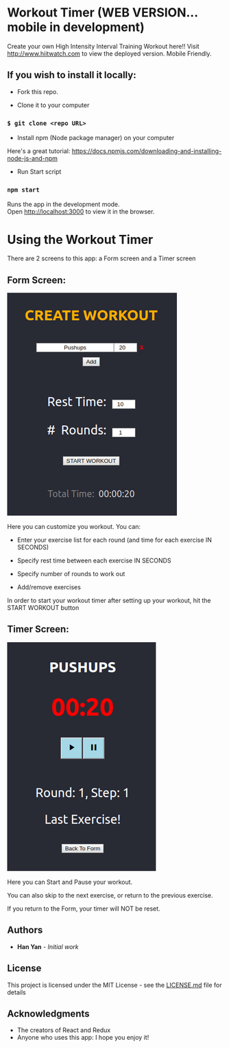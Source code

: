 # Workout Timer (WEB VERSION... mobile in development)

Create your own High Intensity Interval Training Workout here!!  Visit http://www.hiitwatch.com to view the deployed version.  Mobile Friendly.

## If you wish to install it locally:

* Fork this repo.

* Clone it to your computer

### `$ git clone <repo URL>`

* Install npm (Node package manager) on your computer

Here's a great tutorial: https://docs.npmjs.com/downloading-and-installing-node-js-and-npm

* Run Start script

### `npm start`

Runs the app in the development mode.<br>
Open [http://localhost:3000](http://localhost:3000) to view it in the browser.


# Using the Workout Timer

There are 2 screens to this app:  a Form screen and a Timer screen

## Form Screen:

![Form Screen](/WebVersion/src/images/formview.png)

Here you can customize you workout.  You can:

* Enter your exercise list for each round (and time for each exercise IN SECONDS)

* Specify rest time between each exercise IN SECONDS

* Specify number of rounds to work out

* Add/remove exercises

In order to start your workout timer after setting up your workout, hit the START WORKOUT button

## Timer Screen:

![Timer Screen](/WebVersion/src/images/timerview.png)

Here you can Start and Pause your workout.

You can also skip to the next exercise, or return to the previous exercise.

If you return to the Form, your timer will NOT be reset.  


## Authors

* **Han Yan** - *Initial work*

## License

This project is licensed under the MIT License - see the [LICENSE.md](LICENSE.md) file for details

## Acknowledgments

* The creators of React and Redux
* Anyone who uses this app:  I hope you enjoy it!